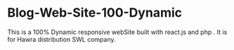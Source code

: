 # Blog-Web-Site-100-Dynamic
This is a 100% Dynamic responsive webSite built with react.js and php . It is for Hawra distribution SWL company.
